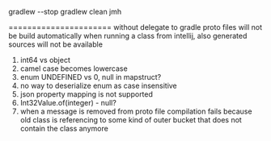 gradlew --stop
gradlew clean jmh

======================
without delegate to gradle proto files will not be build automatically when running a class from intellij, also generated sources will not be available
1) int64 vs object
2) camel case becomes lowercase
3) enum UNDEFINED vs 0, null in mapstruct?
4) no way to deserialize enum as case insensitive
5) json property mapping is not supported
6) Int32Value.of(integer) - null?
7) when a message is removed from proto file compilation fails because old class is referencing to some kind of outer bucket that does not contain the class anymore